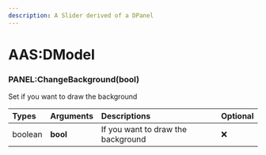 ```yaml
---
description: A Slider derived of a DPanel
---
```

# AAS:DModel

### PANEL:ChangeBackground(bool)
Set if you want to draw the background

| Types | Arguments | Descriptions | Optional |
| :--- | :--- | :--- | :--- |
| boolean | **bool** | If you want to draw the background | ❌ |